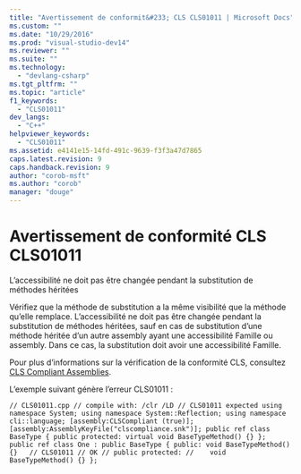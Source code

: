 ```yaml
---
title: "Avertissement de conformit&#233; CLS CLS01011 | Microsoft Docs"
ms.custom: ""
ms.date: "10/29/2016"
ms.prod: "visual-studio-dev14"
ms.reviewer: ""
ms.suite: ""
ms.technology: 
  - "devlang-csharp"
ms.tgt_pltfrm: ""
ms.topic: "article"
f1_keywords: 
  - "CLS01011"
dev_langs: 
  - "C++"
helpviewer_keywords: 
  - "CLS01011"
ms.assetid: e4141e15-14fd-491c-9639-f3f3a47d7865
caps.latest.revision: 9
caps.handback.revision: 9
author: "corob-msft"
ms.author: "corob"
manager: "douge"
---
```

# Avertissement de conformit&#233; CLS CLS01011
L’accessibilité ne doit pas être changée pendant la substitution de méthodes héritées  
  
 Vérifiez que la méthode de substitution a la même visibilité que la méthode qu’elle remplace.  L’accessibilité ne doit pas être changée pendant la substitution de méthodes héritées, sauf en cas de substitution d’une méthode héritée d’un autre assembly ayant une accessibilité Famille ou assembly. Dans ce cas, la substitution doit avoir une accessibilité Famille.  
  
 Pour plus d’informations sur la vérification de la conformité CLS, consultez [CLS Compliant Assemblies](http://msdn.microsoft.com/fr-fr/3320b57e-ea55-4697-a17d-f509a36a3c93).  
  
 L’exemple suivant génère l’erreur CLS01011 :  
  
```  
// CLS01011.cpp // compile with: /clr /LD // CLS01011 expected using namespace System; using namespace System::Reflection; using namespace cli::language; [assembly:CLSCompliant (true)]; [assembly:AssemblyKeyFile("clscompliance.snk")]; public ref class BaseType { public protected: virtual void BaseTypeMethod() {} }; public ref class One : public BaseType { public: void BaseTypeMethod() {}   // CLS01011 // OK // public protected: //    void BaseTypeMethod() {} };  
```